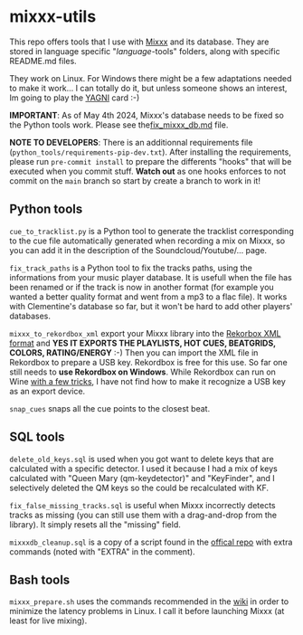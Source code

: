 # mixxx-utils

This repo offers tools that I use with [Mixxx](https://github.com/mixxxdj/mixxx) and its database.
They are stored in language specific "*language*-tools" folders, along with specific README.md files.

They work on Linux. For Windows there might be a few adaptations needed to make it work...
I can totally do it, but unless someone shows an interest, Im going to play the [YAGNI](https://en.wikipedia.org/wiki/You_aren%27t_gonna_need_it) card :-)

**IMPORTANT**: As of May 4th 2024, Mixxx's database needs to be fixed so the Python tools work.
Please see the[fix_mixxx_db.md](fix_mixxx_db.md) file.

**NOTE TO DEVELOPERS**: There is an additionnal requirements file (`python_tools/requirements-pip-dev.txt`).
After installing the requirements, please run `pre-commit install` to prepare the differents "hooks" that will be executed when you commit stuff.
**Watch out** as one hooks enforces to not commit on the `main` branch so start by create a branch to work in it!

## Python tools

`cue_to_tracklist.py` is a Python tool to generate the tracklist corresponding to the cue file
automatically generated when recording a mix on Mixxx, so you can add it in the description of the Soundcloud/Youtube/… page.

`fix_track_paths` is a Python tool to fix the tracks paths, using the informations from your music player database.
It is usefull when the file has been renamed or if the track is now in another format
(for example you wanted a better quality format and went from a mp3 to a flac file).
It works with Clementine's database so far, but it won't be hard to add other players' databases.

`mixxx_to_rekordbox_xml` export your Mixxx library into the [Rekorbox XML format](https://cdn.rekordbox.com/files/20200410160904/xml_format_list.pdf) and
**YES IT EXPORTS THE PLAYLISTS, HOT CUES, BEATGRIDS, COLORS, RATING/ENERGY** :-)
Then you can import the XML file in Rekordbox to prepare a USB key. Rekordbox is free for this use.
So far one still needs to **use Rekordbox on Windows**.
While Rekordbox can run on Wine [with a few tricks](https://erhan.es/blog/running-pioneer-rekordbox-on-linux/),
I have not find how to make it recognize a USB key as an export device.

`snap_cues` snaps all the cue points to the closest beat.

## SQL tools

`delete_old_keys.sql` is used when you got want to delete keys that are calculated with a specific detector.
I used it because I had a mix of keys calculated with "Queen Mary (qm-keydetector)" and "KeyFinder",
and I selectively deleted the QM keys so the could be recalculated with KF.

`fix_false_missing_tracks.sql` is useful when Mixxx incorrectly detects tracks as missing
(you can still use them with a drag-and-drop from the library). It simply resets all the "missing" field.

`mixxxdb_cleanup.sql` is a copy of a script found in the [offical repo](https://github.com/mixxxdj/mixxx/tree/main/tools)
with extra commands (noted with "EXTRA" in the comment).

## Bash tools

`mixxx_prepare.sh` uses the commands recommended in the [wiki](https://github.com/mixxxdj/mixxx/wiki/Adjusting%20Audio%20Latency)
in order to minimize the latency problems in Linux. I call it before launching Mixxx (at least for live mixing).
